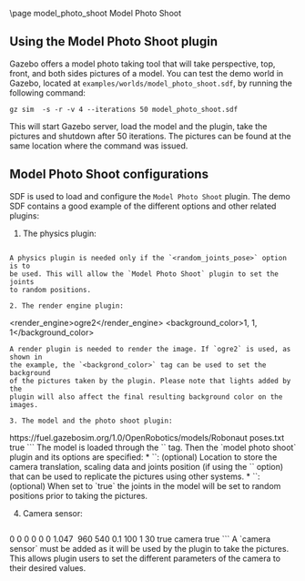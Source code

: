 \page model_photo_shoot Model Photo Shoot

## Using the Model Photo Shoot plugin

Gazebo offers a model photo taking tool that will take perspective,
top, front, and both sides pictures of a model. You can test the demo world
in Gazebo, located at `examples/worlds/model_photo_shoot.sdf`, by
running the following command:

```
gz sim  -s -r -v 4 --iterations 50 model_photo_shoot.sdf
```

This will start Gazebo server, load the model and the plugin, take the
pictures and shutdown after 50 iterations. The pictures can be found at the
same location where the command was issued.

## Model Photo Shoot configurations

SDF is used to load and configure the `Model Photo Shoot` plugin. The demo SDF
contains a good example of the different options and other related plugins:

1. The physics plugin:
   ```
<plugin
  filename="gz-sim-physics-system"
  name="gz::sim::systems::Physics">
</plugin>
   ```
   A physics plugin is needed only if the `<random_joints_pose>` option is to
   be used. This will allow the `Model Photo Shoot` plugin to set the joints
   to random positions.

2. The render engine plugin:
   ```
<plugin
  filename="gz-sim-sensors-system"
  name="gz::sim::systems::Sensors">
  <render_engine>ogre2</render_engine>
  <background_color>1, 1, 1</background_color>
</plugin>
   ```
   A render plugin is needed to render the image. If `ogre2` is used, as shown in
   the example, the `<backgrond_color>` tag can be used to set the background
   of the pictures taken by the plugin. Please note that lights added by the
   plugin will also affect the final resulting background color on the images.

3. The model and the photo shoot plugin:
   ```
<include>
  <uri>https://fuel.gazebosim.org/1.0/OpenRobotics/models/Robonaut</uri>
  <plugin
    filename="gz-sim-model-photo-shoot-system"
    name="gz::sim::systems::ModelPhotoShoot">
    <translation_data_file>poses.txt</translation_data_file>
    <random_joints_pose>true</random_joints_pose>
  </plugin>
</include>
   ```
   The model is loaded through the `<uri>` tag. Then the `model photo shoot`
   plugin and its options are specified:
   * `<translation_data_file>`: (optional) Location to store the camera
   translation, scaling data and joints position (if using the
   `<random_joints_pose>` option) that can be used to replicate the
   pictures using other systems.
   * `<random_joints_pose>`: (optional) When set to `true` the joints in the model
   will be set to random positions prior to taking the pictures.

4. Camera sensor:
   ```
<model name="photo_shoot">
  <link name="link">
    <pose>0 0 0 0 0 0</pose>
    <sensor name="camera" type="camera">
      <camera>
        <horizontal_fov>1.047</horizontal_fov>
        <image>
          <width>960</width>
          <height>540</height>
        </image>
        <clip>
          <near>0.1</near>
          <far>100</far>
        </clip>
      </camera>
      <always_on>1</always_on>
      <update_rate>30</update_rate>
      <visualize>true</visualize>
      <topic>camera</topic>
    </sensor>
  </link>
  <static>true</static>
</model>
   ```
   A `camera sensor` must be added as it will be used by the plugin to take the
   pictures. This allows plugin users to set the different parameters of the
   camera to their desired values.
